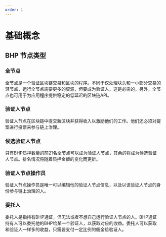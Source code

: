 ```yaml
---
order: 1
---
```


# 基础概念

## BHP 节点类型

### 全节点

全节点是一个验证区块链交易和区块的程序。不同于仅处理块头和一小部分交易的轻节点，运行全节点需要更多的资源，但要成为验证人，这是必需的。另外，全节点也可用于为应用程序提供稳定的低延迟的区块链API。

### 验证人节点

验证人节点在区块链中提交新区块并获得收入以激励他们的工作。他们还必须对提案进行投票来参与链上治理。

### 候选验证人节点

只有BHP质押数量的前21名全节点可以成为验证人节点，其余的将成为候选验证人节点。排名情况将随着质押金额的变化而更新。

### 验证人节点操作员

验证人节点操作员是唯一可以编辑他的验证人节点信息，以及以该验证人节点的身份参与链上治理的人。

### 委托人

委托人是指持有BHP通证，但无法或者不想自己运行验证人节点的人。BHP通证持有人可以委托他的BHP给某一个验证人，以获取对应的收益。委托人可以获取和验证人一样多的收益，只需要支付一定比例的佣金给验证人。
